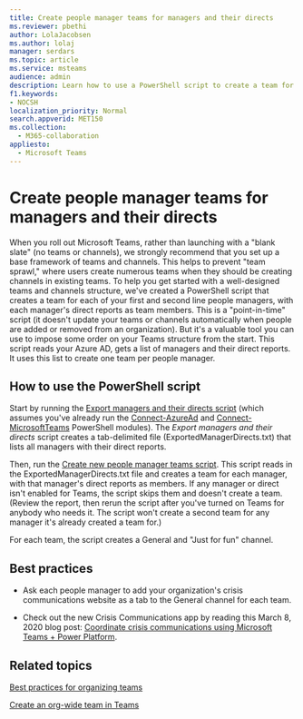 ```yaml
---
title: Create people manager teams for managers and their directs
ms.reviewer: pbethi
author: LolaJacobsen
ms.author: lolaj
manager: serdars
ms.topic: article
ms.service: msteams
audience: admin
description: Learn how to use a PowerShell script to create a team for each manager with their directs as team members. 
f1.keywords:
- NOCSH
localization_priority: Normal
search.appverid: MET150
ms.collection: 
  - M365-collaboration
appliesto: 
  - Microsoft Teams
---
```


# Create people manager teams for managers and their directs


When you roll out Microsoft Teams, rather than launching with a "blank slate" (no teams or channels), we strongly recommend that you set up a base framework of teams and channels. This helps to prevent "team sprawl," where users create numerous teams when they should be creating channels in existing teams. To help you get started with a well-designed teams and channels structure, we've created a PowerShell script that creates a team for each of your first and second line people managers, with each manager's direct reports as team members. This is a "point-in-time" script (it doesn't update your teams or channels automatically when people are added or removed from an organization). But it's a valuable tool you can use to impose some order on your Teams structure from the start. This script reads your Azure AD, gets a list of managers and their direct reports. It uses this list to create one team per people manager. 

## How to use the PowerShell script 

Start by running the [Export managers and their directs script](scripts/powershell-script-create-teams-from-managers-export-managers.md) (which assumes you've already run the [Connect-AzureAd](https://docs.microsoft.com/powershell/module/azuread/connect-azuread?view=azureadps-2.0) and [Connect-MicrosoftTeams](https://docs.microsoft.com/powershell/module/teams/connect-microsoftteams?view=teams-ps) PowerShell modules). The *Export managers and their directs* script creates a tab-delimited file (ExportedManagerDirects.txt) that lists all managers with their direct reports. 

Then, run the [Create new people manager teams script](scripts/powershell-script-create-teams-from-managers-new-teams.md). This script reads in the ExportedManagerDirects.txt file and creates a team for each manager, with that manager's direct reports as members. If any manager or direct isn't enabled for Teams, the script skips them and doesn't create a team. (Review the report, then rerun the script after you've turned on Teams for anybody who needs it. The script won't create a second team for any manager it's already created a team for.)

For each team, the script creates a General and "Just for fun" channel. 

## Best practices

- Ask each people manager to add your organization's crisis communications website as a tab to the General channel for each team. 

- Check out the new Crisis Communications app by reading this March 8, 2020 blog post: [Coordinate crisis communications using Microsoft Teams + Power Platform](https://techcommunity.microsoft.com/t5/microsoft-teams-blog/coordinate-crisis-communications-using-microsoft-teams-power/ba-p/1216715).

## Related topics

[Best practices for organizing teams](best-practices-organizing.md)

[Create an org-wide team in Teams](create-an-org-wide-team.md)
